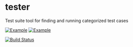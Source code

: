 # tester
Test suite tool for finding and running categorized test cases



[![Example](https://img.shields.io/badge/tester-ok-green.svg)]() [![Example](https://img.shields.io/badge/tester-fail-red.svg)]()

[![Build Status](https://travis-ci.org/felipensp/tester.svg)](https://travis-ci.org/felipensp/tester)

